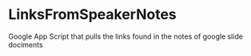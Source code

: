 # LinksFromSpeakerNotes
 Google App Script that pulls the links found in the notes of google slide dociments
